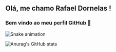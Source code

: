 ## Olá, me chamo Rafael Dornelas ! 
### Bem vindo ao meu perfil GitHub 👋

![Snake animation](https://github.com/notronsite/notronsite/blob/output/github-contribution-grid-snake.svg)
          

![Anurag's GitHub stats](https://github-readme-stats.vercel.app/api?username=rafaelwdornelas&show_icons=true&count_private=true&theme=tokyonight)
